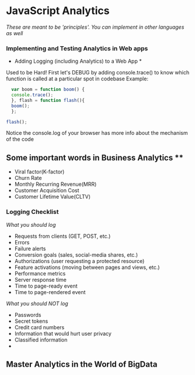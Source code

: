 # JavaScript Analytics 
*These are meant to be 'principles'.  You can implement in other languages as well*
###  Implementing and Testing Analytics in Web apps
* Adding Logging (including Analytics) to a Web App *

Used to be Hard!
First let's DEBUG by adding console.trace() to know which function is called at a particular spot in codebase
Example:
``` JavaScript 
  var boom = function boom() {
  console.trace();
  }, flash = function flash(){
  boom();
  };

flash();

```
Notice the console.log of your browser has more info about the mechanism of the code

##  Some important words in Business Analytics **
* Viral factor(K-factor)
* Churn Rate
* Monthly Recurring Revenue(MRR)
* Customer Acquisition Cost
* Customer Lifetime Value(CLTV)

### Logging Checklist 
*What you should log*
* Requests from clients (GET, POST, etc.)
* Errors
* Failure alerts
* Conversion goals (sales, social-media shares, etc.)
* Authorizations (user requesting a protected resource)
* Feature activations (moving between pages and views, etc.)
* Performance metrics
* Server response time
* Time to page-ready event
* Time to page-rendered event

*What you should NOT log*
* Passwords
* Secret tokens
* Credit card numbers
* Information that would hurt user privacy
* Classified information
* 
## Master Analytics in the World of BigData 
